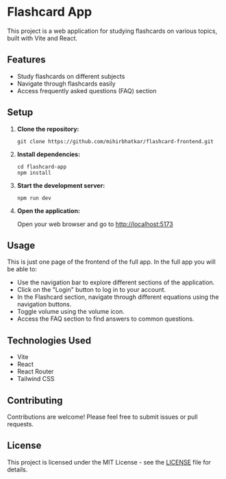 # Flashcard App

This project is a web application for studying flashcards on various topics, built with Vite and React.

## Features

- Study flashcards on different subjects
- Navigate through flashcards easily
- Access frequently asked questions (FAQ) section

## Setup

1. **Clone the repository:**

   ```
   git clone https://github.com/mihirbhatkar/flashcard-frontend.git
   ```

2. **Install dependencies:**

   ```
   cd flashcard-app
   npm install
   ```

3. **Start the development server:**

   ```
   npm run dev
   ```

4. **Open the application:**

   Open your web browser and go to [http://localhost:5173](http://localhost:5173)

## Usage

This is just one page of the frontend of the full app. In the full app you will be able to:

- Use the navigation bar to explore different sections of the application.
- Click on the "Login" button to log in to your account.
- In the Flashcard section, navigate through different equations using the navigation buttons.
- Toggle volume using the volume icon.
- Access the FAQ section to find answers to common questions.

## Technologies Used

- Vite
- React
- React Router
- Tailwind CSS

## Contributing

Contributions are welcome! Please feel free to submit issues or pull requests.

## License

This project is licensed under the MIT License - see the [LICENSE](LICENSE) file for details.
